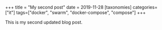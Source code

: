 +++
title = "My second post"
date = 2019-11-28
[taxonomies]
categories=["it"]
tags=["docker", "swarm", "docker-compose", "compose"]
+++

This is my second updated blog post.
